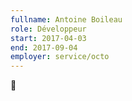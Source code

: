 ```yaml
---
fullname: Antoine Boileau
role: Développeur
start: 2017-04-03
end: 2017-09-04
employer: service/octo
---
```


:turtle:
